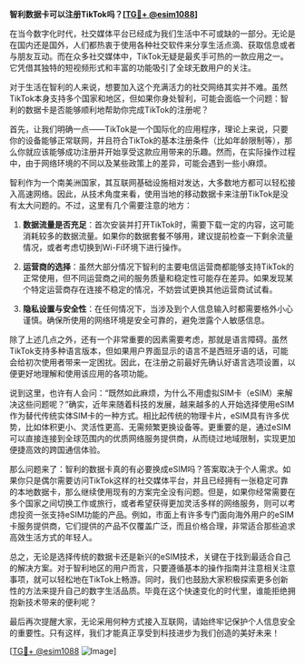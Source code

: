 **智利数据卡可以注册TikTok吗？[[TG💪+ @esim1088](https://t.me/s/esim1088)]**

在当今数字化时代，社交媒体平台已经成为我们生活中不可或缺的一部分。无论是在国内还是国外，人们都热衷于使用各种社交软件来分享生活点滴、获取信息或者与朋友互动。而在众多社交媒体中，TikTok无疑是最炙手可热的一款应用之一。它凭借其独特的短视频形式和丰富的功能吸引了全球无数用户的关注。

对于生活在智利的人来说，想要加入这个充满活力的社交网络其实并不难。虽然TikTok本身支持多个国家和地区，但如果你身处智利，可能会面临一个问题：智利的数据卡是否能够顺利地帮助你完成TikTok的注册呢？

首先，让我们明确一点——TikTok是一个国际化的应用程序，理论上来说，只要你的设备能够正常联网，并且符合TikTok的基本注册条件（比如年龄限制等），那么你就应该能够成功注册并开始享受这款应用带来的乐趣。然而，在实际操作过程中，由于网络环境的不同以及某些政策上的差异，可能会遇到一些小麻烦。

智利作为一个南美洲国家，其互联网基础设施相对发达，大多数地方都可以轻松接入高速网络。因此，从技术角度来看，使用当地的移动数据卡来注册TikTok是没有太大问题的。不过，这里有几个需要注意的地方：

1. **数据流量是否充足**：首次安装并打开TikTok时，需要下载一定的内容，这可能消耗较多的数据流量。如果你的数据套餐不够用，建议提前检查一下剩余流量情况，或者考虑切换到Wi-Fi环境下进行操作。

2. **运营商的选择**：虽然大部分情况下智利的主要电信运营商都能够支持TikTok的正常使用，但不同运营商之间的服务质量和稳定性可能存在差异。如果发现某个特定运营商存在连接不稳定的情况，不妨尝试更换其他运营商试试看。

3. **隐私设置与安全性**：在任何情况下，当涉及到个人信息输入时都需要格外小心谨慎。确保所使用的网络环境是安全可靠的，避免泄露个人敏感信息。

除了上述几点之外，还有一个非常重要的因素需要考虑，那就是语言障碍。虽然TikTok支持多种语言版本，但如果用户界面显示的语言不是西班牙语的话，可能会给初次使用者带来一定困扰。因此，在注册之前最好先确认好语言选项设置，以便更好地理解和使用该应用的各项功能。

说到这里，也许有人会问：“既然如此麻烦，为什么不用虚拟SIM卡（eSIM）来解决这些问题呢？”确实，近年来随着科技的发展，越来越多的人开始选择使用eSIM作为替代传统实体SIM卡的一种方式。相比起传统的物理卡片，eSIM具有许多优势，比如体积更小、灵活性更高、无需频繁更换设备等。更重要的是，通过eSIM可以直接连接到全球范围内的优质网络服务提供商，从而绕过地域限制，实现更加便捷高效的跨国通信体验。

那么问题来了：智利的数据卡真的有必要换成eSIM吗？答案取决于个人需求。如果你只是偶尔需要访问TikTok这样的社交媒体平台，并且已经拥有一张稳定可靠的本地数据卡，那么继续使用现有的方案完全没有问题。但是，如果你经常需要在多个国家之间切换工作或旅行，或者希望获得更加灵活多样的网络服务，则可以考虑投资一张支持eSIM功能的产品。例如，市面上有许多专门面向海外用户的eSIM卡服务提供商，它们提供的产品不仅覆盖广泛，而且价格合理，非常适合那些追求高效生活方式的年轻人。

总之，无论是选择传统的数据卡还是新兴的eSIM技术，关键在于找到最适合自己的解决方案。对于智利地区的用户而言，只要遵循基本的操作指南并注意相关注意事项，就可以轻松地在TikTok上畅游。同时，我们也鼓励大家积极探索更多创新性的方法来提升自己的数字生活品质。毕竟在这个快速变化的时代里，谁能拒绝拥抱新技术带来的便利呢？

最后再次提醒大家，无论采用何种方式接入互联网，请始终牢记保护个人信息安全的重要性。只有这样，我们才能真正享受到科技进步为我们创造的美好未来！

[[TG💪+ @esim1088](https://t.me/s/esim1088) ![Image](https://i.postimg.cc/4NQfJmqS/Snipaste-2025-05-13-00-14-12.png)]
